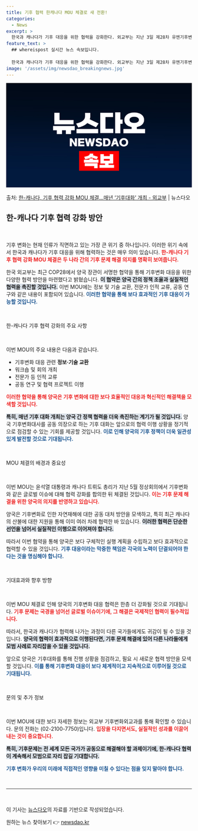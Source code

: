 ```yaml
---
title: 기후 협력 한캐나다 MOU 체결로 새 전환!
categories:
  - News
excerpt: >
  한국과 캐나다가 기후 대응을 위한 협력을 강화한다. 외교부는 지난 3일 제28차 유엔기후변화협약 당사국총회(…
feature_text: >
  ## whereispost 실시간 뉴스 속보입니다.

  한국과 캐나다가 기후 대응을 위한 협력을 강화한다. 외교부는 지난 3일 제28차 유엔기후변화협약 당사국총회(…
image: '/assets/img/newsdao_breakingnews.jpg'
---
```


![뉴스다오 속보](/assets/img/newsdao_breakingnews.jpg)

<p>출처: <a href="https://newsdao.kr/2718" rel="dofollow">한-캐나다, 기후 협력 강화 MOU 체결…매년 ‘기후대화’ 개최 - 외교부</a> | 뉴스다오</p>

<h2 data-ke-size="size26">한-캐나다 기후 협력 강화 방안</h2>

<p data-ke-size="size16">&nbsp;</p>

기후 변화는 현재 인류가 직면하고 있는 가장 큰 위기 중 하나입니다. 이러한 위기 속에서 한국과 캐나다가 기후 대응을 위해 협력하는 것은 매우 의미 있습니다. <b><span style="color: #ee2323;">한-캐나다 기후 협력 강화 MOU 체결은 두 나라 간의 기후 문제 해결 의지를 명확히 보여줍니다.</span></b> 

한국 외교부는 최근 COP28에서 양국 장관이 서명한 협약을 통해 기후변화 대응을 위한 다양한 협력 방안을 마련했다고 밝혔습니다. <b><span style="background-color: #21538527;">이 협약은 양국 간의 정책 조율과 실질적인 협력을 촉진할 것입니다.</span></b> 이번 MOU에는 정보 및 기술 교환, 전문가 인적 교류, 공동 연구와 같은 내용이 포함되어 있습니다. <b><span style="color: #1a5490;">이러한 협약을 통해 보다 효과적인 기후 대응이 가능할 것입니다.</span></b> 

<p data-ke-size="size16">&nbsp;</p>

한-캐나다 기후 협력 강화의 주요 사항

<p data-ke-size="size16">&nbsp;</p>

이번 MOU의 주요 내용은 다음과 같습니다. 

<ul>
  <li>기후변화 대응 관련 <b>정보·기술 교환</b></li>
  <li>워크숍 및 회의 개최</li>
  <li>전문가 등 인적 교류</li>
  <li>공동 연구 및 협력 프로젝트 이행</li>
</ul>

<b><span style="color: #ee2323;">이러한 협약을 통해 양국은 기후 변화에 대한 보다 효율적인 대응과 혁신적인 해결책을 모색할 것입니다.</span></b> 

<b><span style="background-color: #21538527;">특히, 매년 기후 대화 개최는 양국 간 정책 협력을 더욱 촉진하는 계기가 될 것입니다.</span></b> 양국 기후변화대사를 공동 의장으로 하는 기후 대화는 앞으로의 협력 이행 상황을 정기적으로 점검할 수 있는 기회를 제공할 것입니다. <b><span style="color: #1a5490;">이로 인해 양국의 기후 정책이 더욱 일관성 있게 발전할 것으로 기대됩니다.</span></b> 

<p data-ke-size="size16">&nbsp;</p>

MOU 체결의 배경과 중요성

<p data-ke-size="size16">&nbsp;</p>

이번 MOU는 윤석열 대통령과 캐나다 트뤼도 총리가 지난 5월 정상회의에서 기후변화와 같은 글로벌 이슈에 대해 협력 강화를 합의한 뒤 체결된 것입니다. <b><span style="color: #ee2323;">이는 기후 문제 해결을 위한 양국의 의지를 반영하고 있습니다.</span></b> 

양국은 기후변화로 인한 자연재해에 대한 공동 대처 방안을 모색하고, 특히 최근 캐나다의 산불에 대한 지원을 통해 이미 여러 차례 협력한 바 있습니다. <b><span style="background-color: #21538527;">이러한 협력은 단순한 선언을 넘어서 실질적인 이행으로 이어져야 합니다.</span></b> 

따라서 이번 협약을 통해 양국은 보다 구체적인 실행 계획을 수립하고 보다 효과적으로 협력할 수 있을 것입니다. <b><span style="color: #1a5490;">기후 대응이라는 막중한 책임은 각국의 노력이 단결되어야 한다는 것을 명심해야 합니다.</span></b> 

<p data-ke-size="size16">&nbsp;</p>

기대효과와 향후 방향

<p data-ke-size="size16">&nbsp;</p>

이번 MOU 체결로 인해 양국의 기후변화 대응 협력은 한층 더 강화될 것으로 기대됩니다. <b><span style="color: #ee2323;">기후 문제는 국경을 넘어선 글로벌 이슈이기에, 그 해결은 국제적인 협력이 필수적입니다.</span></b> 

따라서, 한국과 캐나다가 협력해 나가는 과정이 다른 국가들에게도 귀감이 될 수 있을 것입니다. <b><span style="background-color: #21538527;">양국의 협력이 효과적으로 이행된다면, 기후 문제 해결에 있어 다른 나라들에게 모범 사례로 자리잡을 수 있을 것입니다.</span></b> 

앞으로 양국은 기후대화를 통해 진행 상황을 점검하고, 필요 시 새로운 협력 방안을 모색할 것입니다. <b><span style="color: #1a5490;">이를 통해 기후변화 대응이 보다 체계적이고 지속적으로 이루어질 것으로 기대됩니다.</span></b> 

<p data-ke-size="size16">&nbsp;</p>

문의 및 추가 정보

<p data-ke-size="size16">&nbsp;</p>

이번 MOU에 대한 보다 자세한 정보는 외교부 기후변화외교과를 통해 확인할 수 있습니다. 문의 전화는 (02-2100-7750)입니다. <b><span style="color: #ee2323;">입장을 다지면서도, 실질적인 성과를 이끌어내는 것이 중요합니다.</span></b> 

<b><span style="background-color: #21538527;">특히, 기후문제는 전 세계 모든 국가가 공동으로 해결해야 할 과제이기에, 한-캐나다 협력이 계속해서 모범으로 자리 잡길 기대합니다.</span></b> 

<b><span style="color: #1a5490;">기후 변화가 우리의 미래에 직접적인 영향을 미칠 수 있다는 점을 잊지 말아야 합니다.</span></b>

<p data-ke-size="size16">&nbsp;</p>

<hr>

<p data-ke-size="size16">&nbsp;</p>

이 기사는 <a href="https://newsdao.kr/2718">뉴스다오</a>의 자료를 기반으로 작성되었습니다. 

원하는 뉴스 찾아보기 👉 <a href="https://newsdao.kr" rel="dofollow">newsdao.kr</a>


